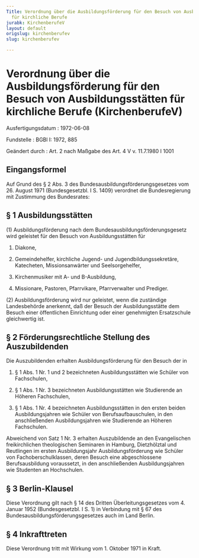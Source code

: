 ```yaml
---
Title: Verordnung über die Ausbildungsförderung für den Besuch von Ausbildungsstätten
  für kirchliche Berufe
jurabk: KirchenberufeV
layout: default
origslug: kirchenberufev
slug: kirchenberufev

---
```


# Verordnung über die Ausbildungsförderung für den Besuch von Ausbildungsstätten für kirchliche Berufe (KirchenberufeV)

Ausfertigungsdatum
:   1972-06-08

Fundstelle
:   BGBl I: 1972, 885

Geändert durch
:   Art. 2 nach Maßgabe des Art. 4 V v. 11.7.1980 I 1001

## Eingangsformel

Auf Grund des § 2 Abs. 3 des Bundesausbildungsförderungsgesetzes vom
26\. August 1971 (Bundesgesetzbl. I S. 1409) verordnet die
Bundesregierung mit Zustimmung des Bundesrates:

## § 1 Ausbildungsstätten

(1) Ausbildungsförderung nach dem Bundesausbildungsförderungsgesetz
wird geleistet für den Besuch von Ausbildungsstätten für

1.  Diakone,


2.  Gemeindehelfer, kirchliche Jugend- und Jugendbildungssekretäre,
    Katecheten, Missionsanwärter und Seelsorgehelfer,


3.  Kirchenmusiker mit A- und B-Ausbildung,


4.  Missionare, Pastoren, Pfarrvikare, Pfarrverwalter und Prediger.




(2) Ausbildungsförderung wird nur geleistet, wenn die zuständige
Landesbehörde anerkennt, daß der Besuch der Ausbildungsstätte dem
Besuch einer öffentlichen Einrichtung oder einer genehmigten
Ersatzschule gleichwertig ist.

## § 2 Förderungsrechtliche Stellung des Auszubildenden

Die Auszubildenden erhalten Ausbildungsförderung für den Besuch der in

1.  § 1 Abs. 1 Nr. 1 und 2 bezeichneten Ausbildungsstätten wie Schüler von
    Fachschulen,


2.  § 1 Abs. 1 Nr. 3 bezeichneten Ausbildungsstätten wie Studierende an
    Höheren Fachschulen,


3.  § 1 Abs. 1 Nr. 4 bezeichneten Ausbildungsstätten in den ersten beiden
    Ausbildungsjahren wie Schüler von Berufsaufbauschulen, in den
    anschließenden Ausbildungsjahren wie Studierende an Höheren
    Fachschulen.



Abweichend von Satz 1 Nr. 3 erhalten Auszubildende an den
Evangelischen freikirchlichen theologischen Seminaren in Hamburg,
Dietzhölztal und Reutlingen im ersten Ausbildungsjahr
Ausbildungsförderung wie Schüler von Fachoberschulklassen, deren
Besuch eine abgeschlossene Berufsausbildung voraussetzt, in den
anschließenden Ausbildungsjahren wie Studenten an Hochschulen.

## § 3 Berlin-Klausel

Diese Verordnung gilt nach § 14 des Dritten Überleitungsgesetzes vom
4\. Januar 1952 (Bundesgesetzbl. I S. 1) in Verbindung mit § 67 des
Bundesausbildungsförderungsgesetzes auch im Land Berlin.

## § 4 Inkrafttreten

Diese Verordnung tritt mit Wirkung vom 1. Oktober 1971 in Kraft.


